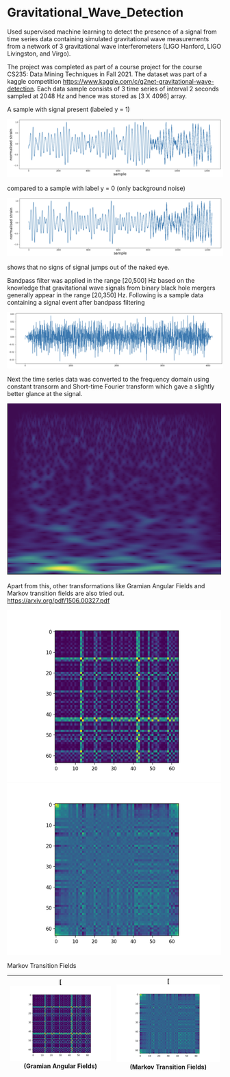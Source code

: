 # Gravitational_Wave_Detection
Used supervised machine learning to detect the presence of a signal from time series data containing simulated gravitational wave measurements from a network of 3 gravitational wave interferometers (LIGO Hanford, LIGO Livingston, and Virgo).

The project was completed as part of a course project for the course CS235: Data Mining Techniques in Fall 2021.
The dataset was part of a kaggle competition https://www.kaggle.com/c/g2net-gravitational-wave-detection. Each data sample consists of 3 time series of interval 2 seconds sampled at 2048 Hz and hence was stored as [3 X 4096] array. 

A sample with signal present (labeled y = 1) 

![label0](label_1.png)

compared to a sample with label y = 0 (only background noise)

![label1](label_0.png)

shows that no signs of signal jumps out of the naked eye.


Bandpass filter was applied in the range [20,500] Hz based on the knowledge that gravitational wave signals from binary black hole mergers generally appear in the range [20,350] Hz. Following is a sample data containing a signal event after bandpass filtering

![filter](filter.png)

Next the time series data was converted to the frequency domain using constant transorm and Short-time Fourier transform which gave a slightly better glance at the signal.

<img src="CQT.png" alt="drawing" height= "400" width="500"/>

Apart from this, other transformations like Gramian Angular Fields and Markov transition fields are also tried out. https://arxiv.org/pdf/1506.00327.pdf

<img src="GAF.png" alt="drawing" height= "400" width="500"/>  <img src="MTF.png" alt="drawing" height= "400" width="500"/><figcaption> Markov Transition Fields </figcaption>

| [![GAF](GAF.png)(Gramian Angular Fields)  | [![MTF](MTF.png)(Markov Transition Fields) | 
|:---:|:---:|
                                                        

